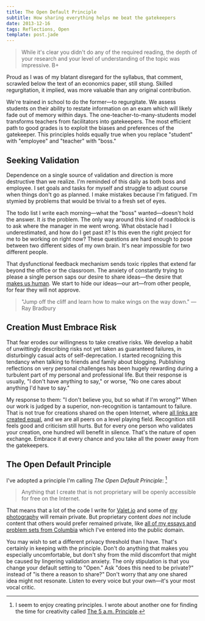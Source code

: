 ```yaml
---
title: The Open Default Principle
subtitle: How sharing everything helps me beat the gatekeepers
date: 2013-12-16
tags: Reflections, Open
template: post.jade
---
```


> While it's clear you didn't do any of the required reading, the depth of your research and your level of understanding of the topic was impressive. B+

Proud as I was of my blatant disregard for the syllabus, that comment, scrawled below the text of an economics paper, still stung. Skilled regurgitation, it implied, was more valuable than any original contribution.

We're trained in school to do the former—to regurgitate. We assess students on their ability to restate information on an exam which will likely fade out of memory within days. The one-teacher-to-many-students model transforms teachers from facilitators into gatekeepers. The most efficient path to good grades is to exploit the biases and preferences of the gatekeeper. This principles holds equally true when you replace "student" with "employee" and "teacher" with "boss."

## Seeking Validation
Dependence on a single source of validation and direction is more destructive than we realize. I'm reminded of this daily as both boss and employee. I set goals and tasks for myself and struggle to adjust course when things don't go as planned. I make mistakes because I'm fatigued. I'm stymied by problems that would be trivial to a fresh set of eyes. 

The todo list I write each morning—what the "boss" wanted—doesn't hold the answer. It *is* the problem. The only way around this kind of roadblock is to ask where the manager in me went wrong. What obstacle had I underestimated, and how do I get past it? Is this even the right project for me to be working on right now? These questions are hard enough to pose between two different sides of my own brain.  It's near impossible for two different people. 

That dysfunctional feedback mechanism sends toxic ripples that extend far beyond the office or the classroom. The anxiety of constantly trying to please a single person saps our desire to share ideas—the desire that [makes us human](http://www.scientificamerican.com/podcast/episode.cfm?id=2BA90A6B-C679-1D75-05835D9B22FE24FC). We start to hide our ideas—our art—from other people, for fear they will not approve.

> "Jump off the cliff and learn how to make wings on the way down." —Ray Bradbury

## Creation Must Embrace Risk
That fear erodes our willingness to take creative risks. We develop a habit of unwittingly describing risks not yet taken as guaranteed failures, in disturbingly casual acts of self-deprecation. I started recognizing this tendancy when talking to friends and family about blogging. Publishing reflections on very personal challenges has been hugely rewarding during a turbulent part of my personal and professional life. But their response is usually, "I don't have anything to say," or worse, "No one cares about anything I'd have to say."

My response to them: "I don't believe you, but so what if I'm wrong?" When our work is judged by a superior, non-recognition is tantamount to failure. That is not true for creations shared on the open Internet, where [all links are created equal](http://vimeo.com/73577265), and we are all peers on a level playing field. Recognition still feels good and criticism still hurts. But for every one person who validates your creation, one hundred will benefit in silence. That's the nature of open exchange. Embrace it at every chance and you take all the power away from the gatekeepers. 

## The Open Default Principle
I've adopted a principle I'm calling *The Open Default Principle*: [^5am]
> Anything that I create that is not proprietary will be openly accessible for free on the Internet.

That means that a lot of the code I write for [Valet.io](http://valet.io) and some of [my photography](http://bdrucker.com) will remain private. But proprietary content *does not* include content that others would prefer remained private, like [all of my essays and problem sets from Columbia](https://github.com/bendrucker/columbia) which I've entered into the public domain. 

You may wish to set a different privacy threshold than I have. That's certainly in keeping with the principle. Don't do anything that makes you especially uncomfortable, but don't shy from the mild discomfort that might be caused by lingering validation anxiety. The only stipulation is that you change your default setting to "Open." Ask "does this need to be private?" instead of "is there a reason to share?" Don't worry that any one shared idea might not resonate. Listen to every voice but your own—it's your most vocal critic. 

[^5am]: I seem to enjoy creating principles. I wrote about another one for finding the time for creativity called [The 5 a.m. Principle](http://www.bendrucker.me/posts/the-5-am-principle/).
